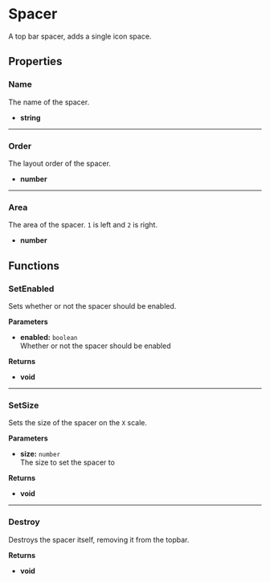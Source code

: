 # Spacer

A top bar spacer, adds a single icon space.

## Properties

### Name

The name of the spacer.

* **string**

---

### Order

The layout order of the spacer.

* **number**

---

### Area

The area of the spacer. `1` is left and `2` is right.

* **number**

## Functions

### SetEnabled

Sets whether or not the spacer should be enabled.

**Parameters**

* **enabled:** `boolean`\
Whether or not the spacer should be enabled

**Returns**

* **void**

---

### SetSize

Sets the size of the spacer on the `X` scale.

**Parameters**

* **size:** `number`\
The size to set the spacer to

**Returns**

* **void**

---

### Destroy

Destroys the spacer itself, removing it from the topbar.

**Returns**

* **void**